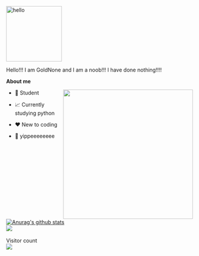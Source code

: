<img src="https://user-images.githubusercontent.com/1612112/213943678-c34cb1a9-94f9-4be0-86dd-8e2227fa4b8c.gif" alt="hello" align="center"  width="150" />

Hello!!!   I am GoldNone and I am a noob!!!   I have done nothing!!!!

**About me**                   
- 💼 Student                                  <img align='right' src="https://media.giphy.com/media/836HiJc7pgzy8iNXCn/giphy.gif" width="350" />

                                     

- 📈 Currently studying python          
- ❤️ New to coding
- 💬 yippeeeeeeee

<br />
 <a href="https://github.com/anuraghazra/github-readme-stats"><img align="center" src="https://github-readme-stats.vercel.app/api?username=GoldNone6&show_icons=true&include_all_commits=true&theme=buefy&hide_border=true" alt="Anurag's github stats" /></a> <br /> <a href="https://github.com/anuraghazra/github-readme-stats"><img align="center" src="https://github-readme-stats.vercel.app/api/top-langs/?username=GoldNone6&layout=compact&theme=buefy&hide_border=true" /></a> 

<br />
<br />
   Visitor count<br>
    <img src="https://profile-counter.glitch.me/GoldNone6/count.svg" />
  </p>




